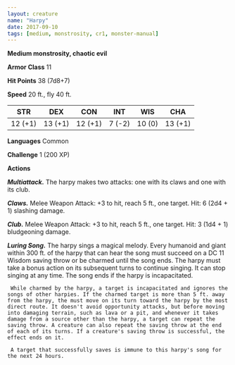 ```yaml
---
layout: creature
name: "Harpy"
date: 2017-09-10
tags: [medium, monstrosity, cr1, monster-manual]
---
```


**Medium monstrosity, chaotic evil**

**Armor Class** 11

**Hit Points** 38 (7d8+7)

**Speed** 20 ft., fly 40 ft.

|   STR   |   DEX   |   CON   |   INT   |   WIS   |   CHA   |
|:-----:|:-----:|:-----:|:-----:|:-----:|:-----:|
| 12 (+1) | 13 (+1) | 12 (+1) | 7 (-2) | 10 (0) | 13 (+1) |

**Languages** Common

**Challenge** 1 (200 XP)

**Actions**

***Multiattack.*** The harpy makes two attacks: one with its claws and one with its club.

***Claws.*** Melee Weapon Attack: +3 to hit, reach 5 ft., one target. Hit: 6 (2d4 + 1) slashing damage.

***Club.*** Melee Weapon Attack: +3 to hit, reach 5 ft., one target. Hit: 3 (1d4 + 1) bludgeoning damage.

***Luring Song.*** The harpy sings a magical melody. Every humanoid and giant within 300 ft. of the harpy that can hear the song must succeed on a DC 11 Wisdom saving throw or be charmed until the song ends. The harpy must take a bonus action on its subsequent turns to continue singing. It can stop singing at any time. The song ends if the harpy is incapacitated.

     While charmed by the harpy, a target is incapacitated and ignores the songs of other harpies. If the charmed target is more than 5 ft. away from the harpy, the must move on its turn toward the harpy by the most direct route. It doesn't avoid opportunity attacks, but before moving into damaging terrain, such as lava or a pit, and whenever it takes damage from a source other than the harpy, a target can repeat the saving throw. A creature can also repeat the saving throw at the end of each of its turns. If a creature's saving throw is successful, the effect ends on it.

     A target that successfully saves is immune to this harpy's song for the next 24 hours.

